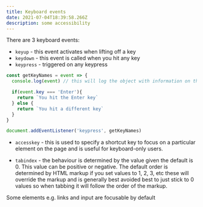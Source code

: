 ```yaml
---
title: Keyboard events
date: 2021-07-04T18:39:58.266Z
description: some accessibility
---
```

There are 3 keyboard events:

- `keyup` - this event activates when lifting off a key
- `keydown` - this event is called when you hit any key
- `keypress` - triggered on any keypress

```javascript
const getKeyNames = event => {
  console.log(event) // this will log the object with information on the event

  if(event.key === 'Enter'){
    return `You hit the Enter key`
  } else {
    return `You hit a different key`
  }
}

document.addEventListener('keypress', getKeyNames)
```

- `accesskey` - this is used to specify a shortcut key to focus on a particular element on the page and is useful for keyboard-only users.

- `tabindex` - the behaviour is determined by the value given the default is 0. This value can be positive or negative. The default order is determined by HTML markup if you set values to 1, 2, 3, etc these will override the markup and is generally best avoided best to just stick to 0 values so when tabbing it will follow the order of the markup.

Some elements e.g. links and input are focusable by default